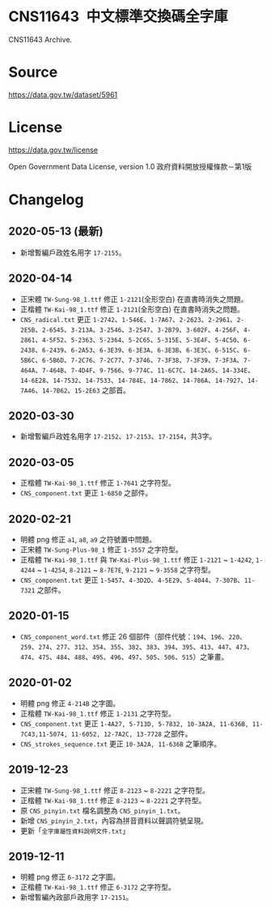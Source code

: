 # CNS11643 中文標準交換碼全字庫

CNS11643 Archive.

# Source

https://data.gov.tw/dataset/5961

# License

https://data.gov.tw/license

Open Government Data License, version 1.0
政府資料開放授權條款－第1版

# Changelog

## 2020-05-13 (最新)

* 新增暫編戶政姓名用字 `17-2155`。

## 2020-04-14

* 正宋體 `TW-Sung-98_1.ttf` 修正 `1-2121`(全形空白) 在直書時消失之問題。
* 正楷體 `TW-Kai-98_1.ttf` 修正 `1-2121`(全形空白) 在直書時消失之問題。
* `CNS_radical.txt` 更正 `1-2742`、`1-546E`、`1-7A67`、`2-2623`、`2-2961`、`2-2E5B`、`2-6545`、`3-213A`、`3-2546`、`3-2547`、`3-2B79`、`3-602F`、`4-256F`、`4-2861`、`4-5F52`、`5-2363`、`5-2364`、`5-2C65`、`5-315E`、`5-3E4F`、`5-4C50`、`6-2438`、`6-2439`、`6-2A53`、`6-3E39`、`6-3E3A`、`6-3E3B`、`6-3E3C`、`6-515C`、`6-5B6C`、`6-5B6D`、`7-2C76`、`7-2C77`、`7-3746`、`7-3F38`、`7-3F39`、`7-3F3A`、`7-464A`、`7-464B`、`7-4D4F`、`9-7566`、`9-774C`、`11-6C7C`、`14-2A65`、`14-334E`、`14-6E28`、`14-7532`、`14-7533`、`14-784E`、`14-7862`、`14-786A`、`14-7927`、`14-7A46`、`14-7B62`、`15-2E63` 之部首。

## 2020-03-30

* 新增暫編戶政姓名用字 `17-2152`、`17-2153`、`17-2154`，共3字。

## 2020-03-05

* 正楷體 `TW-Kai-98_1.ttf` 修正 `1-7641` 之字符型。
* `CNS_component.txt` 更正 `1-6850` 之部件。

## 2020-02-21

* 明體 png 修正 `a1`, `a8`, `a9` 之符號置中問題。
* 正宋體 `TW-Sung-Plus-98_1` 修正 `1-3557` 之字符型。
* 正楷體 `TW-Kai-98_1.ttf` 與 `TW-Kai-Plus-98_1.ttf` 修正 `1-2121` ~ `1-4242`, `1-4244` ~ `1-4254`, `8-2121` ~ `8-7E7E`, `9-2121` ~ `9-3558` 之字符型。
* `CNS_component.txt` 更正 `1-5457`、`4-3D2D`、`4-5E29`、`5-4044`、`7-307B`、`11-7321` 之部件。

## 2020-01-15

* `CNS_component_word.txt` 修正 26 個部件（部件代號：`194`、`196`、`220`、`259`、`274`、`277`、`312`、`354`、`355`、`382`、`383`、`394`、`395`、`413`、`447`、`473`、`474`、`475`、`484`、`488`、`495`、`496`、`497`、`505`、`506`、`515`）之筆畫。

## 2020-01-02

* 明體 png 修正 `4-214B` 之字圖。
* 正楷體 `TW-Kai-98_1.ttf` 修正 `1-2131` 之字符型。
* `CNS_component.txt` 更正 `1-4A27, 5-713D, 5-7832, 10-3A2A, 11-636B, 11-7C43,11-5074, 11-6052, 12-7A2C, 13-7728` 之部件。
* `CNS_strokes_sequence.txt` 更正 `10-3A2A, 11-636B` 之筆順序。

## 2019-12-23

* 正宋體 `TW-Sung-98_1.ttf` 修正 `8-2123` ~ `8-2221` 之字符型。
* 正楷體 `TW-Kai-98_1.ttf` 修正 `8-2123` ~ `8-2221` 之字符型。
* 原 `CNS_pinyin.txt` 檔名調整為 `CNS_pinyin_1.txt`。
* 新增 `CNS_pinyin_2.txt`，內容為拼音資料以聲調符號呈現。
* 更新「`全字庫屬性資料說明文件.txt`」

## 2019-12-11

* 明體 png 修正 `6-3172` 之字圖。
* 正楷體 `TW-Kai-98_1.ttf` 修正 `6-3172` 之字符型。
* 新增暫編內政部戶政用字 `17-2151`。